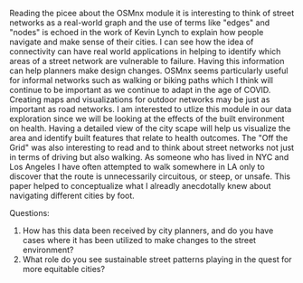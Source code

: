 
Reading the picee about the OSMnx module it is interesting to think of street networks as a real-world graph and the use of terms like "edges" and "nodes" is echoed in the work of Kevin Lynch to explain how people navigate and make sense of their cities. I can see how the idea of connectivity can have real world applications in helping to identify which areas of a street network are vulnerable to failure. Having this information can help planners make design changes. OSMnx seems particularly useful for informal networks such as walking or biking paths which I think will continue to be important as we continue to adapt in the age of COVID. Creating maps and visualizations for outdoor networks may be just as important as road networks. I am interested to utlize this module in our data exploration since we will be looking at the effects of the built environment on health. Having a detailed view of the city scape will help us visualize the area and identify built features that relate to health outcomes. The "Off the Grid" was also interesting to read and to think about street networks not just in terms of driving but also walking. As someone who has lived in NYC and Los Angeles I have often attempted to walk somewhere in LA only to discover that the route is unnecessarily circuitous, or steep, or unsafe. This paper helped to conceptualize what I alreadly anecdotally knew about navigating different cities by foot. 

Questions: 
1. How has this data been received by city planners, and do you have cases where it has been utilized to make changes to the street environment? 
2. What role do you see sustainable street patterns playing in the quest for more equitable cities? 

